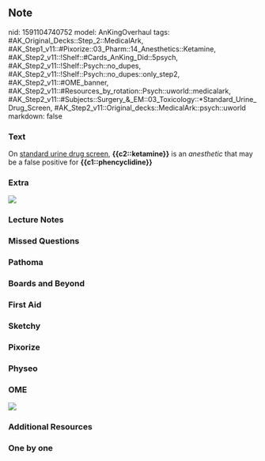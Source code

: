 ## Note
nid: 1591104740752
model: AnKingOverhaul
tags: #AK_Original_Decks::Step_2::MedicalArk, #AK_Step1_v11::#Pixorize::03_Pharm::14_Anesthetics::Ketamine, #AK_Step2_v11::!Shelf::#Cards_AnKing_Did::5psych, #AK_Step2_v11::!Shelf::Psych::no_dupes, #AK_Step2_v11::!Shelf::Psych::no_dupes::only_step2, #AK_Step2_v11::#OME_banner, #AK_Step2_v11::#Resources_by_rotation::Psych::uworld::medicalark, #AK_Step2_v11::#Subjects::Surgery_&_EM::03_Toxicology::*Standard_Urine_Drug_Screen, #AK_Step2_v11::Original_decks::MedicalArk::psych::uworld
markdown: false

### Text
On <u>standard urine drug screen</u>, <b>{{c2::ketamine}}</b> is an
<i>anesthetic</i> that may be a false positive for
<b>{{c1::phencyclidine}}</b>

### Extra
<img src="paste-a107fa8fe09f674556a22af96bcc57931d3a590f.jpg">

### Lecture Notes


### Missed Questions


### Pathoma


### Boards and Beyond


### First Aid


### Sketchy


### Pixorize


### Physeo


### OME
<div class="ome-widget">
  <a href="https://onlinemeded.org?ref=anki"><img src=
  "_OME_AnkiFlashcards_General_3.png"></a>
</div>

### Additional Resources


### One by one

